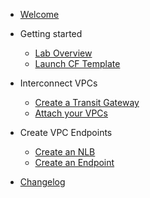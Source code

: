 - [Welcome](init.md)
- Getting started

  - [Lab Overview](1-getting-started/LabOverview.md)
  - [Launch CF Template](1-getting-started/LaunchCF.md)
- Interconnect VPCs

  - [Create a Transit Gateway](2-excercise-1/CreateTGW.md)
  - [Attach your VPCs](2-excercise-1/AttachVPCs.md)

- Create VPC Endpoints
  - [Create an NLB](3-excercise-2/CreateNLB.md)
  - [Create an Endpoint](3-excercise-2/CreateEndpoint.md)
- [Changelog](changelog.md)

